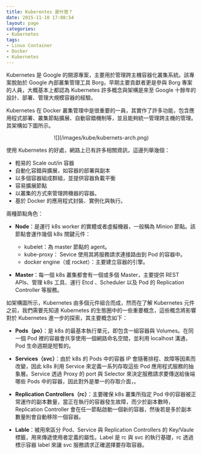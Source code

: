```yaml
---
title: Kuberentes 是什麼？
date: 2015-11-10 17:08:54
layout: page
categories:
- Kubernetes
tags:
- Linux Container
- Docker
- Kubernetes
---
```

Kubernetes 是 Google 的開源專案，主要用於管理跨主機容器化叢集系統。該專案脫胎於 Google 內部叢集管理工具 Borg，早期主要貢獻者更是參與 Borg 專案的人員，大概基本上都認為 Kubernetes 許多概念與架構是來至 Google 十餘年的設計、部署、管理大規模容器的經驗。

Kubernetes 在 Docker 叢集管理中是很重要的一員，其實作了許多功能，包含應用程式部署、叢集節點擴展、自動容錯機制等，並且能夠統一管理跨主機的管理。其架構如下圖所示。

<center>![](/images/kube/kubernets-arch.png)</center>

<!--more-->

使用 Kubernetes 的好處，網路上已有許多相關資訊，這邊列舉幾個：
* 輕易的 Scale out/in 容器
* 自動化容錯與擴展，如容器的部署與副本
* 以多個容器組成群組，並提供容器負載平衡
* 容易擴展節點
* 以叢集的方式來管理跨機器的容器。
* 基於 Docker 的應用程式封裝、實例化與執行。

兩種節點角色：
* **Node**：是運行 k8s worker 的實體或者虛擬機器，一般稱為 Minion 節點。該節點會運作幾個 k8s 關鍵元件：
  * kubelet：為 master 節點的 agent。
  * kube-proxy： Sevice 使用其將服務請求連接路由到 Pod 的容器中。
  * docker engine（或 rocket）：主要建立容器的引擎。

* **Master**：每一個 k8s 叢集都會有一個或多個 Master，主要提供 REST APIs、管理 k8s 工具、運行 Etcd 、Scheduler 以及 Pod 的 Replication Controller 等服務。

如架構圖所示，Kubernetes 由多個元件組合而成，然而在了解 Kubernetes 元件之前，我們需要先知道 Kubernetes 的生態圈中的一些重要概念，這些概念將影響對於 Kubernetes 進一步的探索，其主要概念如下：
* **Pods（po）**：是 k8s 的最基本執行單元，即包含一組容器與 Volumes。在同一個 Pod 裡的容器會共享使用一個網路命名空間，並利用 localhost 溝通，Pod 生命週期是短暫的。

* **Services（svc）**：由於 k8s 的 Pods 中的容器 IP 會隨著排程、故障等因素而改變，因此 k8s 利用 Service 來定義一系列存取這些 Pod 應用程式服務的抽象層。Service 透過 Proxy 的 port 與 Selector 來決定服務請求要傳送給後端哪些 Pods 中的容器，因此對外是單一的存取介面，。

* **Replication Controllers（rc）**：主要確保 k8s 叢集所指定 Pod 中的容器被正常運作的副本數量，當正在執行的容器發生故障，而少於副本數時，Replication Controller 會在任一節點啟動一個新的容器，然後若是多於副本數量則會自動移除一個容器。

* **Lable**：被用來區分 Pod、Service 與 Replication Controllers 的 Key/Vaule 標籤，用來傳遞使用者定義的屬性。Label 是 rc 與 svc 的執行基礎，rc 透過標示容器 label 來讓 svc 服務請求正確選擇要存取容器。
